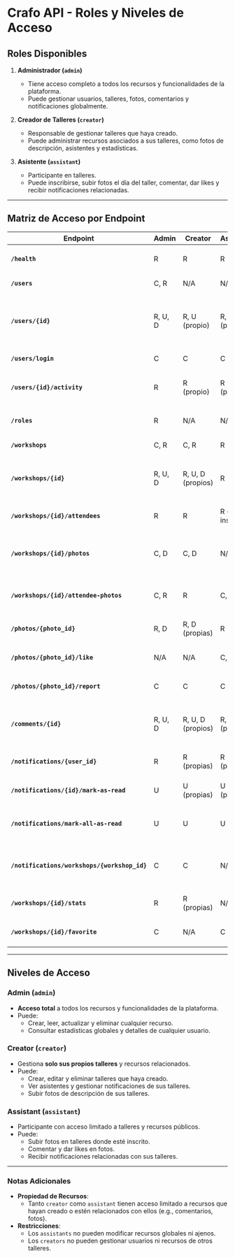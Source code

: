 # **Crafo API - Roles y Niveles de Acceso**

## **Roles Disponibles**

1. **Administrador (`admin`)**  
   - Tiene acceso completo a todos los recursos y funcionalidades de la plataforma.
   - Puede gestionar usuarios, talleres, fotos, comentarios y notificaciones globalmente.

2. **Creador de Talleres (`creator`)**  
   - Responsable de gestionar talleres que haya creado.
   - Puede administrar recursos asociados a sus talleres, como fotos de descripción, asistentes y estadísticas.

3. **Asistente (`assistant`)**  
   - Participante en talleres.
   - Puede inscribirse, subir fotos el día del taller, comentar, dar likes y recibir notificaciones relacionadas.

---

## **Matriz de Acceso por Endpoint**

| **Endpoint**                          | **Admin**       | **Creator**      | **Assistant**    | **Descripción**                                                                            |
|---------------------------------------|-----------------|------------------|------------------|--------------------------------------------------------------------------------------------|
| **`/health`**                         | R               | R                | R                | Verifica el estado del servidor.                                                          |
| **`/users`**                          | C, R            | N/A              | N/A              | Crear y listar usuarios.                                                                  |
| **`/users/{id}`**                     | R, U, D         | R, U (propio)    | R, U (propio)    | Gestiona información de usuario (solo propio para creators y assistants).                 |
| **`/users/login`**                    | C               | C                | C                | Inicio de sesión.                                                                         |
| **`/users/{id}/activity`**            | R               | R (propio)       | R (propio)       | Ver actividades recientes de un usuario.                                                  |
| **`/roles`**                          | R               | N/A              | N/A              | Lista todos los roles disponibles.                                                       |
| **`/workshops`**                      | C, R            | C, R             | R                | Gestiona talleres.                                                                        |
| **`/workshops/{id}`**                 | R, U, D         | R, U, D (propios)| R                | Gestiona detalles de talleres (solo propios para creators).                               |
| **`/workshops/{id}/attendees`**       | R               | R                | R (si inscrito)  | Obtiene asistentes a un taller.                                                          |
| **`/workshops/{id}/photos`**          | C, D            | C, D             | N/A              | Sube o elimina fotos de descripción del taller.                                           |
| **`/workshops/{id}/attendee-photos`** | C, R            | R                | C, R             | Gestiona fotos subidas por asistentes.                                                   |
| **`/photos/{photo_id}`**              | R, D            | R, D (propias)   | R                | Gestiona fotos individuales.                                                             |
| **`/photos/{photo_id}/like`**         | N/A             | N/A              | C, D             | Da o elimina un like en una foto.                                                        |
| **`/photos/{photo_id}/report`**       | C               | C                | C                | Reporta una foto inapropiada.                                                            |
| **`/comments/{id}`**                  | R, U, D         | R, U, D (propios)| R, U, D (propios)| Gestiona comentarios (solo propios para creators y assistants).                          |
| **`/notifications/{user_id}`**        | R               | R (propias)      | R (propias)      | Consulta notificaciones de usuario.                                                      |
| **`/notifications/{id}/mark-as-read`**| U               | U (propias)      | U (propias)      | Marca una notificación como leída.                                                       |
| **`/notifications/mark-all-as-read`** | U               | U                | U                | Marca todas las notificaciones como leídas.                                              |
| **`/notifications/workshops/{workshop_id}`** | C           | C                | N/A              | Crea una notificación para asistentes del taller.                                        |
| **`/workshops/{id}/stats`**           | R               | R (propias)      | N/A              | Obtiene estadísticas de un taller.                                                      |
| **`/workshops/{id}/favorite`**        | C               | N/A              | C                | Marca un taller como favorito.                                                           |

---

## **Niveles de Acceso**

### **Admin (`admin`)**
- **Acceso total** a todos los recursos y funcionalidades de la plataforma.
- Puede:
  - Crear, leer, actualizar y eliminar cualquier recurso.
  - Consultar estadísticas globales y detalles de cualquier usuario.

### **Creator (`creator`)**
- Gestiona **solo sus propios talleres** y recursos relacionados.
- Puede:
  - Crear, editar y eliminar talleres que haya creado.
  - Ver asistentes y gestionar notificaciones de sus talleres.
  - Subir fotos de descripción de sus talleres.

### **Assistant (`assistant`)**
- Participante con acceso limitado a talleres y recursos públicos.
- Puede:
  - Subir fotos en talleres donde esté inscrito.
  - Comentar y dar likes en fotos.
  - Recibir notificaciones relacionadas con sus talleres.

---

### **Notas Adicionales**
- **Propiedad de Recursos**: 
  - Tanto `creator` como `assistant` tienen acceso limitado a recursos que hayan creado o estén relacionados con ellos (e.g., comentarios, fotos).
- **Restricciones**:
  - Los `assistants` no pueden modificar recursos globales ni ajenos.
  - Los `creators` no pueden gestionar usuarios ni recursos de otros talleres.
